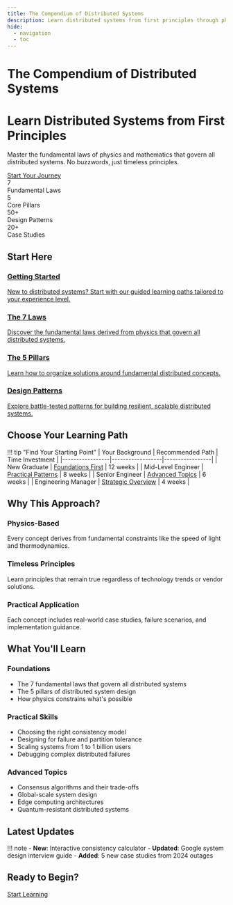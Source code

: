 ```yaml
---
title: The Compendium of Distributed Systems
description: Learn distributed systems from first principles through physics and mathematics
hide:
  - navigation
  - toc
---
```


# The Compendium of Distributed Systems

<div class="hero-section">
  <h1 class="hero-title">Learn Distributed Systems from First Principles</h1>
  <p class="hero-subtitle">
    Master the fundamental laws of physics and mathematics that govern all distributed systems.
    No buzzwords, just timeless principles.
  </p>
  <a href="introduction/getting-started/" class="hero-cta">Start Your Journey</a>
</div>

<div class="quick-stats">
  <div class="stat-item">
    <div class="stat-number">7</div>
    <div class="stat-label">Fundamental Laws</div>
  </div>
  <div class="stat-item">
    <div class="stat-number">5</div>
    <div class="stat-label">Core Pillars</div>
  </div>
  <div class="stat-item">
    <div class="stat-number">50+</div>
    <div class="stat-label">Design Patterns</div>
  </div>
  <div class="stat-item">
    <div class="stat-number">20+</div>
    <div class="stat-label">Case Studies</div>
  </div>
</div>

## Start Here

<div class="grid" markdown>
  <a href="introduction/getting-started/" class="feature-card">
    <h3 class="feature-card__title">Getting Started</h3>
    <p class="feature-card__description">
      New to distributed systems? Start with our guided learning paths tailored to your experience level.
    </p>
  </a>
  
  <a href="part1-axioms/" class="feature-card">
    <h3 class="feature-card__title">The 7 Laws</h3>
    <p class="feature-card__description">
      Discover the fundamental laws derived from physics that govern all distributed systems.
    </p>
  </a>
  
  <a href="part2-pillars/" class="feature-card">
    <h3 class="feature-card__title">The 5 Pillars</h3>
    <p class="feature-card__description">
      Learn how to organize solutions around fundamental distributed concepts.
    </p>
  </a>
  
  <a href="patterns/" class="feature-card">
    <h3 class="feature-card__title">Design Patterns</h3>
    <p class="feature-card__description">
      Explore battle-tested patterns for building resilient, scalable distributed systems.
    </p>
  </a>
</div>

## Choose Your Learning Path

!!! tip "Find Your Starting Point"
    | Your Background | Recommended Path | Time Investment |
    |-----------------|------------------|-----------------|
    | New Graduate | [Foundations First](introduction/getting-started/#path-1-foundation-builder-new-graduates) | 12 weeks |
    | Mid-Level Engineer | [Practical Patterns](introduction/getting-started/#path-2-practical-problem-solver-mid-level-engineers) | 8 weeks |
    | Senior Engineer | [Advanced Topics](introduction/getting-started/#path-3-system-designer-senior-engineers) | 6 weeks |
    | Engineering Manager | [Strategic Overview](introduction/getting-started/#path-4-technical-leader-managersarchitects) | 4 weeks |

## Why This Approach?

<div class="grid" markdown>
  <div class="card">
    <h3 class="card__title">Physics-Based</h3>
    <p class="card__description">
      Every concept derives from fundamental constraints like the speed of light and thermodynamics.
    </p>
  </div>
  
  <div class="card">
    <h3 class="card__title">Timeless Principles</h3>
    <p class="card__description">
      Learn principles that remain true regardless of technology trends or vendor solutions.
    </p>
  </div>
  
  <div class="card">
    <h3 class="card__title">Practical Application</h3>
    <p class="card__description">
      Each concept includes real-world case studies, failure scenarios, and implementation guidance.
    </p>
  </div>
</div>

## What You'll Learn

### Foundations
- The 7 fundamental laws that govern all distributed systems
- The 5 pillars of distributed system design
- How physics constrains what's possible

### Practical Skills
- Choosing the right consistency model
- Designing for failure and partition tolerance
- Scaling systems from 1 to 1 billion users
- Debugging complex distributed failures

### Advanced Topics
- Consensus algorithms and their trade-offs
- Global-scale system design
- Edge computing architectures
- Quantum-resistant distributed systems

## Latest Updates

!!! note
    - **New**: Interactive consistency calculator
    - **Updated**: Google system design interview guide
    - **Added**: 5 new case studies from 2024 outages

## Ready to Begin?

<div class="text-center mt-4">
  <a href="introduction/getting-started/" class="btn-primary">Start Learning</a>
</div>
